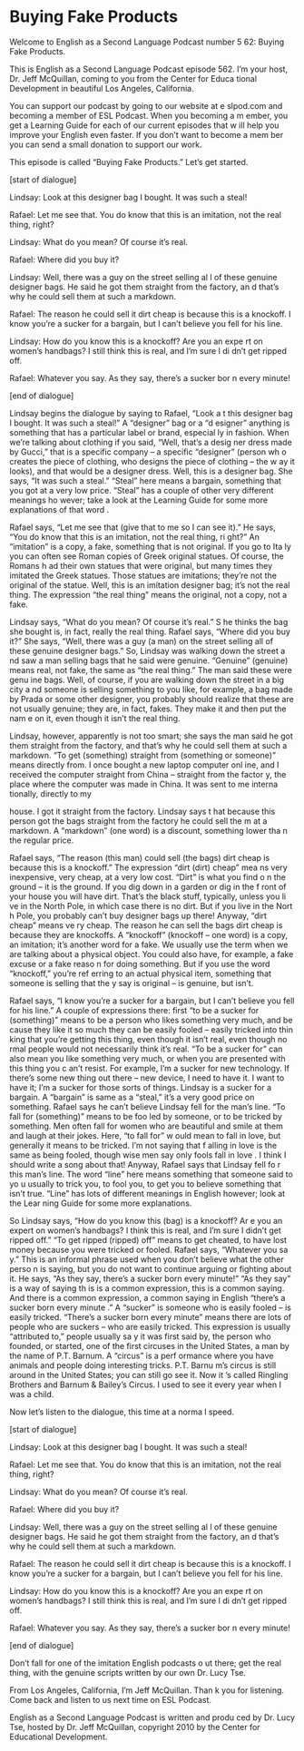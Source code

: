 # Buying Fake Products

Welcome to English as a Second Language Podcast number 5 62: Buying Fake Products. 

This is English as a Second Language Podcast episode 562.  I’m your host, Dr. Jeff McQuillan, coming to you from the Center for Educa tional Development in beautiful Los Angeles, California. 

You can support our podcast by going to our website at e slpod.com and becoming a member of ESL Podcast.  When you becoming a m ember, you get a Learning Guide for each of our current episodes that w ill help you improve your English even faster.  If you don’t want to become a mem ber you can send a small donation to support our work. 

This episode is called “Buying Fake Products.”  Let’s get started. 

[start of dialogue] 

Lindsay:  Look at this designer bag I bought.  It was such a steal! 

Rafael:  Let me see that.  You do know that this is an imitation, not the real thing, right? 

Lindsay:  What do you mean?  Of course it’s real. 

Rafael:  Where did you buy it?   

Lindsay:  Well, there was a guy on the street selling al l of these genuine designer bags.  He said he got them straight from the factory, an d that’s why he could sell them at such a markdown. 

Rafael:  The reason he could sell it dirt cheap is because  this is a knockoff.  I know you’re a sucker for a bargain, but I can’t believe you  fell for his line.   

Lindsay:  How do you know this is a knockoff?  Are you an expe rt on women’s handbags?  I still think this is real, and I’m sure I di dn’t get ripped off. 

Rafael:  Whatever you say.  As they say, there’s a sucker bor n every minute! 

 [end of dialogue] 

Lindsay begins the dialogue by saying to Rafael, “Look a t this designer bag I bought.  It was such a steal!”  A “designer” bag or a “d esigner” anything is something that has a particular label or brand, especial ly in fashion.  When we’re talking about clothing if you said, “Well, that’s a desig ner dress made by Gucci,” that is a specific company – a specific “designer” (person wh o creates the piece of clothing, who designs the piece of clothing – the w ay it looks), and that would be a designer dress.  Well, this is a designer bag.  She says, “It was such a steal.”  “Steal” here means a bargain, something that you got at a very low price. “Steal” has a couple of other very different meanings ho wever; take a look at the Learning Guide for some more explanations of that word . 

Rafael says, “Let me see that (give that to me so I can see  it).”  He says, “You do know that this is an imitation, not the real thing, ri ght?”  An “imitation” is a copy, a fake, something that is not original.  If you go to Ita ly you can often see Roman copies of Greek original statues.  Of course, the Romans h ad their own statues that were original, but many times they imitated the Greek statues.  Those statues are imitations; they’re not the original of the  statue.  Well, this is an imitation designer bag; it’s not the real thing.  The  expression “the real thing” means the original, not a copy, not a fake. 

Lindsay says, “What do you mean?  Of course it’s real.”  S he thinks the bag she bought is, in fact, really the real thing.  Rafael says, “Where did you buy it?”  She says, “Well, there was a guy (a man) on the street selling  all of these genuine designer bags.”  So, Lindsay was walking down the street a nd saw a man selling bags that he said were genuine.  “Genuine” (genuine) means real, not fake, the same as “the real thing.”  The man said these were genu ine bags.  Well, of course, if you are walking down the street in a big city a nd someone is selling something to you like, for example, a bag made by Prada or some other designer, you probably should realize that these are not  usually genuine; they are, in fact, fakes.  They make it and then put the nam e on it, even though it isn’t the real thing.   

Lindsay, however, apparently is not too smart; she says the man said he got them straight from the factory, and that’s why he could sell them at such a markdown.  “To get (something) straight from (something  or someone)” means directly from.  I once bought a new laptop computer onl ine, and I received the computer straight from China – straight from the factor y, the place where the computer was made in China.  It was sent to me interna tionally, directly to my  

 house.  I got it straight from the factory.  Lindsay says t hat because this person got the bags straight from the factory he could sell the m at a markdown.  A “markdown” (one word) is a discount, something lower tha n the regular price. 

Rafael says, “The reason (this man) could sell (the bags) dirt cheap is because this is a knockoff.”  The expression “dirt (dirt) cheap” mea ns very inexpensive, very cheap, at a very low cost.  “Dirt” is what you find o n the ground – it is the ground.  If you dig down in a garden or dig in the f ront of your house you will have dirt.  That’s the black stuff, typically, unless you li ve in the North Pole, in which case there is no dirt.  But if you live in the Nort h Pole, you probably can’t buy designer bags up there!  Anyway, “dirt cheap” means ve ry cheap.  The reason he can sell the bags dirt cheap is because they are knockoffs.  A “knockoff” (knockoff – one word) is a copy, an imitation; it’s another word for a fake.  We usually use the term when we are talking about  a physical object.  You could also have, for example, a fake excuse or a fake reaso n for doing something.  But if you use the word “knockoff,” you’re ref erring to an actual physical item, something that someone is selling that the y say is original – is genuine, but isn’t.   

Rafael says, “I know you’re a sucker for a bargain, but I can’t believe you fell for his line.”  A couple of expressions there: first “to be a sucker for (something)” means to be a person who likes something very much, and be cause they like it so much they can be easily fooled – easily tricked into thin king that you’re getting this thing, even though it isn’t real, even though no rmal people would not necessarily think it’s real.  “To be a sucker for” can also mean you like something very much, or when you are presented with this thing you c an’t resist.  For example, I’m a sucker for new technology.  If there’s some  new thing out there – new device, I need to have it.  I want to have it; I’m a sucker for those sorts of things.  Lindsay is a sucker for a bargain.  A “bargain” is same as a “steal,” it’s a very good price on something.  Rafael says he can’t believe Lindsay fell for the man’s line.  “To fall for (something)” means to be foo led by someone, or to be tricked by something.  Men often fall for women who are  beautiful and smile at them and laugh at their jokes.  Here, “to fall for” w ould mean to fall in love, but generally it means to be tricked.  I’m not saying that f alling in love is the same as being fooled, though wise men say only fools fall in love .  I think I should write a song about that!  Anyway, Rafael says that Lindsay fell fo r this man’s line.  The word “line” here means something that someone said to yo u usually to trick you, to fool you, to get you to believe something that isn’t true.  “Line” has lots of different meanings in English however; look at the Lear ning Guide for some more explanations.  

 So Lindsay says, “How do you know this (bag) is a knockoff?  Ar e you an expert on women’s handbags?  I think this is real, and I’m sure I didn’t get ripped off.” “To get ripped (ripped) off” means to get cheated, to  have lost money because you were tricked or fooled.  Rafael says, “Whatever you sa y.”  This is an informal phrase used when you don’t believe what the other perso n is saying, but you do not want to continue arguing or fighting about it.  He says, “As they say, there’s a sucker born every minute!”  “As they say” is a way of saying th is is a common expression, this is a common saying.  And there is a common expression, a common saying in English “there’s a sucker born every minute .”  A “sucker” is someone who is easily fooled – is easily tricked.  “There’s a  sucker born every minute” means there are lots of people who are suckers – who are easily tricked. This expression is usually “attributed to,” people usually sa y it was first said by, the person who founded, or started, one of the first  circuses in the United States, a man by the name of P.T. Barnum.  A “circus” is a perf ormance where you have animals and people doing interesting tricks.  P.T. Barnu m’s circus is still around in the United States; you can still go see it.  Now it ’s called Ringling Brothers and Barnum & Bailey’s Circus.  I used to see it every year when  I was a child. 

Now let’s listen to the dialogue, this time at a norma l speed. 

[start of dialogue] 

Lindsay:  Look at this designer bag I bought.  It was such a steal! 

Rafael:  Let me see that.  You do know that this is an imitation, not the real thing, right? 

Lindsay:  What do you mean?  Of course it’s real. 

Rafael:  Where did you buy it?   

Lindsay:  Well, there was a guy on the street selling al l of these genuine designer bags.  He said he got them straight from the factory, an d that’s why he could sell them at such a markdown. 

Rafael:  The reason he could sell it dirt cheap is because  this is a knockoff.  I know you’re a sucker for a bargain, but I can’t believe you  fell for his line.   

 Lindsay:  How do you know this is a knockoff?  Are you an expe rt on women’s handbags?  I still think this is real, and I’m sure I di dn’t get ripped off. 

Rafael:  Whatever you say.  As they say, there’s a sucker bor n every minute! 

[end of dialogue] 

Don’t fall for one of the imitation English podcasts o ut there; get the real thing, with the genuine scripts written by our own Dr. Lucy Tse.   

From Los Angeles, California, I’m Jeff McQuillan.  Than k you for listening.  Come back and listen to us next time on ESL Podcast. 

English as a Second Language Podcast is written and produ ced by Dr. Lucy Tse, hosted by Dr. Jeff McQuillan, copyright 2010 by the Center  for Educational Development.

